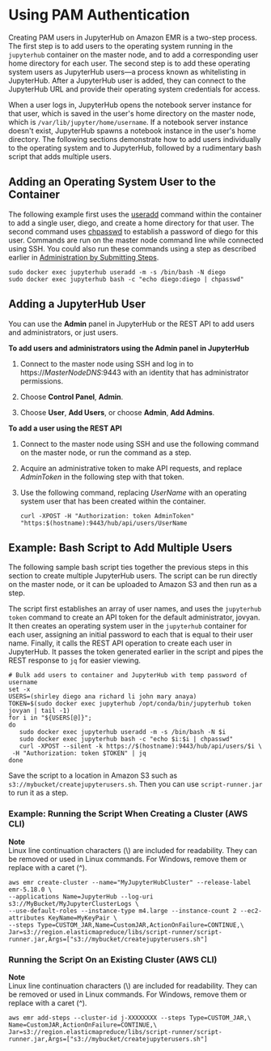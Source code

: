 # Using PAM Authentication<a name="emr-jupyterhub-pam-users"></a>

Creating PAM users in JupyterHub on Amazon EMR is a two\-step process\. The first step is to add users to the operating system running in the `jupyterhub` container on the master node, and to add a corresponding user home directory for each user\. The second step is to add these operating system users as JupyterHub users—a process known as whitelisting in JupyterHub\. After a JupyterHub user is added, they can connect to the JupyterHub URL and provide their operating system credentials for access\.

When a user logs in, JupyterHub opens the notebook server instance for that user, which is saved in the user's home directory on the master node, which is `/var/lib/jupyter/home/username`\. If a notebook server instance doesn't exist, JupyterHub spawns a notebook instance in the user's home directory\. The following sections demonstrate how to add users individually to the operating system and to JupyterHub, followed by a rudimentary bash script that adds multiple users\.

## Adding an Operating System User to the Container<a name="emr-jupyterhub-system-user"></a>

The following example first uses the [useradd](https://linux.die.net/man/8/useradd) command within the container to add a single user, diego, and create a home directory for that user\. The second command uses [chpasswd](https://linux.die.net/man/8/chpasswd) to establish a password of diego for this user\. Commands are run on the master node command line while connected using SSH\. You could also run these commands using a step as described earlier in [Administration by Submitting Steps](emr-jupyterhub-administer.md#emr-jupyterhub-administer-steps)\.

```
sudo docker exec jupyterhub useradd -m -s /bin/bash -N diego
sudo docker exec jupyterhub bash -c "echo diego:diego | chpasswd"
```

## Adding a JupyterHub User<a name="emr-jupyterhub-jupyterhub-user"></a>

You can use the **Admin** panel in JupyterHub or the REST API to add users and administrators, or just users\.

**To add users and administrators using the Admin panel in JupyterHub**

1. Connect to the master node using SSH and log in to https://*MasterNodeDNS*:9443 with an identity that has administrator permissions\.

1. Choose **Control Panel**, **Admin**\.

1. Choose **User**, **Add Users**, or choose **Admin**, **Add Admins**\.

**To add a user using the REST API**

1. Connect to the master node using SSH and use the following command on the master node, or run the command as a step\.

1. Acquire an administrative token to make API requests, and replace *AdminToken* in the following step with that token\.

1. Use the following command, replacing *UserName* with an operating system user that has been created within the container\.

   ```
   curl -XPOST -H "Authorization: token AdminToken" "https:$(hostname):9443/hub/api/users/UserName
   ```

## Example: Bash Script to Add Multiple Users<a name="emr-jupyterhub-script-multuser"></a>

The following sample bash script ties together the previous steps in this section to create multiple JupyterHub users\. The script can be run directly on the master node, or it can be uploaded to Amazon S3 and then run as a step\.

The script first establishes an array of user names, and uses the `jupyterhub token` command to create an API token for the default administrator, jovyan\. It then creates an operating system user in the `jupyterhub` container for each user, assigning an initial password to each that is equal to their user name\. Finally, it calls the REST API operation to create each user in JupyterHub\. It passes the token generated earlier in the script and pipes the REST response to `jq` for easier viewing\.

```
# Bulk add users to container and JupyterHub with temp password of username
set -x
USERS=(shirley diego ana richard li john mary anaya)
TOKEN=$(sudo docker exec jupyterhub /opt/conda/bin/jupyterhub token jovyan | tail -1)
for i in "${USERS[@]}"; 
do 
   sudo docker exec jupyterhub useradd -m -s /bin/bash -N $i
   sudo docker exec jupyterhub bash -c "echo $i:$i | chpasswd"
   curl -XPOST --silent -k https://$(hostname):9443/hub/api/users/$i \
 -H "Authorization: token $TOKEN" | jq
done
```

Save the script to a location in Amazon S3 such as `s3://mybucket/createjupyterusers.sh`\. Then you can use `script-runner.jar` to run it as a step\.

### Example: Running the Script When Creating a Cluster \(AWS CLI\)<a name="emr-jupyterhub-multuser-createcluster"></a>

**Note**  
Linux line continuation characters \(\\\) are included for readability\. They can be removed or used in Linux commands\. For Windows, remove them or replace with a caret \(^\)\.

```
aws emr create-cluster --name="MyJupyterHubCluster" --release-label emr-5.18.0 \
--applications Name=JupyterHub --log-uri s3://MyBucket/MyJupyterClusterLogs \
--use-default-roles --instance-type m4.large --instance-count 2 --ec2-attributes KeyName=MyKeyPair \
--steps Type=CUSTOM_JAR,Name=CustomJAR,ActionOnFailure=CONTINUE,\
Jar=s3://region.elasticmapreduce/libs/script-runner/script-runner.jar,Args=["s3://mybucket/createjupyterusers.sh"]
```

### Running the Script On an Existing Cluster \(AWS CLI\)<a name="emr-jupyterhub-multuser-runningcluster"></a>

**Note**  
Linux line continuation characters \(\\\) are included for readability\. They can be removed or used in Linux commands\. For Windows, remove them or replace with a caret \(^\)\.

```
aws emr add-steps --cluster-id j-XXXXXXXX --steps Type=CUSTOM_JAR,\
Name=CustomJAR,ActionOnFailure=CONTINUE,\
Jar=s3://region.elasticmapreduce/libs/script-runner/script-runner.jar,Args=["s3://mybucket/createjupyterusers.sh"]
```